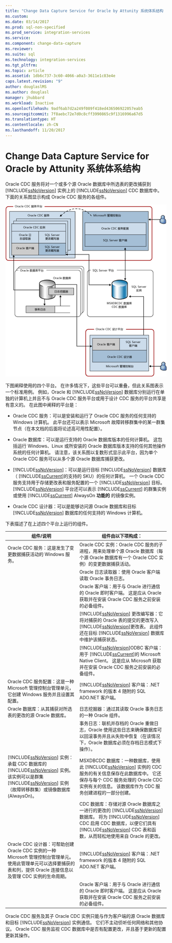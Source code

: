 ```yaml
---
title: "Change Data Capture Service for Oracle by Attunity 系统体系结构 | Microsoft Docs"
ms.custom: 
ms.date: 03/14/2017
ms.prod: sql-non-specified
ms.prod_service: integration-services
ms.service: 
ms.component: change-data-capture
ms.reviewer: 
ms.suite: sql
ms.technology: integration-services
ms.tgt_pltfrm: 
ms.topic: article
ms.assetid: 1db6c737-3c60-4066-a0a3-3611e1c83e4e
caps.latest.revision: "9"
author: douglaslMS
ms.author: douglasl
manager: jhubbard
ms.workload: Inactive
ms.openlocfilehash: 9adf6ab7d2a249f089f418ed436506922057eab5
ms.sourcegitcommit: 7f8aebc72e7d0c8cff3990865c9f1316996a67d5
ms.translationtype: HT
ms.contentlocale: zh-CN
ms.lasthandoff: 11/20/2017
---
```

# <a name="change-data-capture-service-for-oracle-by-attunity-system-architecture"></a>Change Data Capture Service for Oracle by Attunity 系统体系结构
  Oracle CDC 服务将对一个或多个源 Oracle 数据库中所选表的更改捕获到 [!INCLUDE[ssNoVersion](../../includes/ssnoversion-md.md)] 实例上的 [!INCLUDE[ssNoVersion](../../includes/ssnoversion-md.md)] CDC 数据库中。 下面的关系图显示构成 Oracle CDC 服务的各组件。  
  
 ![服务体系结构](../../integration-services/change-data-capture/media/service-architecture.gif "Service Architecture")  
  
 下图阐释使用的四个平台。 在许多情况下，这些平台可以重叠，但此关系图表示一个标准用例。 例如，Oracle 和 [!INCLUDE[ssNoVersion](../../includes/ssnoversion-md.md)] 数据库分别运行在单独的计算机上并且不与 Oracle CDC 服务平台或用于设计 CDC 服务的平台共享是有意义的。 在此图中阐释的平台是：  
  
-   Oracle CDC 服务：可以是安装和运行了 Oracle CDC 服务的任何支持的 Windows 计算机。 此平台还可以表示 Microsoft 故障转移群集中的某一群集节点（在本文档的后面将论述高可用性配置）。  
  
-   Oracle 数据库：可以是运行支持的 Oracle 数据库版本的任何计算机。 这包括运行 Windows、Linux 或所安装的 Oracle 数据库版本支持的任何其他操作系统的任何计算机。 请注意，该关系图以复数形式显示此平台，因为单个 Oracle CDC 服务可以从多个源 Oracle 数据库捕获更改。  
  
-   [!INCLUDE[ssNoVersion](../../includes/ssnoversion-md.md)]：可以是运行目标 [!INCLUDE[ssNoVersion](../../includes/ssnoversion-md.md)] 数据库（ [!INCLUDE[ssCurrent](../../includes/sscurrent-md.md)]的支持的 SKU）的任何计算机。 一个 Oracle CDC 服务支持用于存储更改表和服务配置的一个 [!INCLUDE[ssNoVersion](../../includes/ssnoversion-md.md)] 目标。 [!INCLUDE[ssNoVersion](../../includes/ssnoversion-md.md)] 平台还可以表示 [!INCLUDE[ssCurrent](../../includes/sscurrent-md.md)] 的群集实例或使用 [!INCLUDE[ssCurrent](../../includes/sscurrent-md.md)] AlwaysOn **功能的** 的镜像实例。  
  
-   Oracle CDC 设计器：可以是能够访问源 Oracle 数据库和目标 [!INCLUDE[ssNoVersion](../../includes/ssnoversion-md.md)] 数据库的任何支持的 Windows 计算机。  
  
 下表描述了在上述四个平台上运行的组件。  
  
|组件/说明|组件由以下项构成：|  
|----------------------------|----------------------------|  
|Oracle CDC 服务：这是发生了变更数据捕获活动的 Windows 服务。|Oracle CDC 实例：Oracle CDC 服务的子进程，用来处理单个源 Oracle 数据库（每个源 Oracle 数据库有一个 Oracle CDC 实例）的变更数据捕获活动。|  
||Oracle 日志读取器：使用 Oracle 客户端读取 Oracle 事务日志。|  
||Oracle 客户端：用于与 Oracle 进行通信的 Oracle 即时客户端。 这是应从 Oracle 获取并在安装 Oracle CDC 服务之前安装的必备组件。|  
||[!INCLUDE[ssNoVersion](../../includes/ssnoversion-md.md)] 更改编写器：它将对捕获的 Oracle 表的提交的更改写入 [!INCLUDE[ssNoVersion](../../includes/ssnoversion-md.md)]更改表。 此组件还在目标 [!INCLUDE[ssNoVersion](../../includes/ssnoversion-md.md)] 数据库中维护该捕获状态。|  
||[!INCLUDE[ssNoVersion](../../includes/ssnoversion-md.md)]ODBC 客户端：用于 [!INCLUDE[ssCurrent](../../includes/sscurrent-md.md)]的 Microsoft Native Client。 这是应从 Microsoft 获取并在安装 Oracle CDC 服务之前安装的必备组件。|  
|Oracle CDC 服务配置：这是一种 Microsoft 管理控制台管理单元，它创建 Windows 服务并且设置其配置。|[!INCLUDE[ssNoVersion](../../includes/ssnoversion-md.md)] 客户端：.NET framework 的版本 4 随附的 SQL ADO.NET 客户端。|  
|Oracle 数据库：从其捕获对所选表的更改的源 Oracle 数据库。|日志挖掘器：通过其读取 Oracle 事务日志的一种 Oracle 组件。|  
||事务日志：联机并存档的 Oracle 重做日志，Oracle 使用这些日志来确保数据库可以回滚事务并且从失败中恢复（在该情况下，Oracle 数据库必须在存档日志模式下操作）。|  
|[!INCLUDE[ssNoVersion](../../includes/ssnoversion-md.md)] 实例：承载 CDC 数据库的 [!INCLUDE[ssNoVersion](../../includes/ssnoversion-md.md)] 实例。 该实例可以是群集 [!INCLUDE[ssNoVersion](../../includes/ssnoversion-md.md)] 实例（故障转移群集）或镜像数据库 (AlwaysOn)。|MSXDBCDC 数据库：一种数据库，使用此 [!INCLUDE[ssNoVersion](../../includes/ssnoversion-md.md)] 实例的 CDC 服务的有关信息保存在此数据库中。 它还保存与每个 CDC 服务处理的 Oracle CDC 实例有关的信息。 该数据库作为 CDC 服务创建进程的一部分创建。|  
||CDC 数据库：存储对源 Oracle 数据库之一进行的更改的 [!INCLUDE[ssNoVersion](../../includes/ssnoversion-md.md)] 数据库。 将为 [!INCLUDE[ssNoVersion](../../includes/ssnoversion-md.md)] CDC 启用 CDC 数据库，以便它们具有 [!INCLUDE[ssNoVersion](../../includes/ssnoversion-md.md)] CDC 表和函数，从而轻松地使用来自 Oracle 的更改。|  
|Oracle CDC 设计器：可帮助创建 Oracle CDC 实例的一种 Microsoft 管理控制台管理单元。 使用此管理单元可以选择要捕获的表和列，提供 Oracle 连接信息以及管理 CDC 实例的生命周期。|[!INCLUDE[ssNoVersion](../../includes/ssnoversion-md.md)] 客户端：.NET framework 的版本 4 随附的 SQL ADO.NET 客户端。|  
||Oracle 客户端：用于与 Oracle 进行通信的 Oracle 即时客户端。 这是应从 Oracle 获取并在安装 Oracle CDC 服务之前安装的必备组件。|  
  
 Oracle CDC 服务及其子 Oracle CDC 实例只能与作为客户端的源 Oracle 数据库和目标 [!INCLUDE[ssNoVersion](../../includes/ssnoversion-md.md)] 实例通信。 它们不主动侦听任何网络和其他协议。 Oracle CDC 服务监视 CDC 数据库中是否有配置更改，并且基于更新的配置更新其操作。  
  
  
